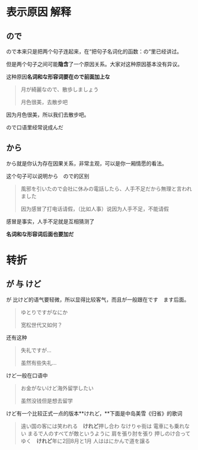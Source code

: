# 表示原因 解释

## ので

ので本来只是把两个句子连起来，在“把句子名词化的函数：の“里已经讲过。

但是两个句子之间可能**隐含**了一个原因关系。大家对这种原因基本没有异议。

这种原因**名词和な形容词要在ので前面加上な**

> 月が綺麗なので、散歩しましょう
>
> 月色很美，去散步吧

因为月色很美，所以我们去散步吧。

ので口语里经常说成んだ

## から

から就是你认为存在因果关系，非常主观，可以是你一厢情愿的看法。

这个句子可以说明から　ので的区别

> 風邪を引いたので会社に休みの電話したら、人手不足だから無理と言われました
>
> 因为感冒了打电话请假，（比如人事）说因为人手不足，不能请假

感冒是事实，人手不足就是互相猜测了

**名词和な形容词后面也要加だ**

# 转折

## が 与 けど

が 比けど的语气要轻微，所以显得比较客气，而且が一般跟在です　ます后面。

> ゆとりですがなにか
>
> 宽松世代又如何？

还有这种

> 失礼ですが...
>
> 虽然有些失礼...

けど一般在口语中

> お金がないけど海外留学したい
>
> 虽然没钱但是想去留学

けど有一个比较正式一点的版本**けれど，**下面是中岛美雪《归省》的歌词

> 遠い国の客には笑われる　**けれど**押し合わ なけりゃ街は 電車にも乗れない まるで人のすべてが敵というように 肩を張り肘を張り 押しのけ合ってゆく　**けれど**年に2回8月と1月 人ははにかんで道を譲る



